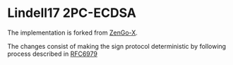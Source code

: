# Lindell17 2PC-ECDSA

The implementation is forked from [ZenGo-X](https://github.com/ZenGo-X/two-party-ecdsa).

The changes consist of making the sign protocol deterministic by following process described in [RFC6979](https://datatracker.ietf.org/doc/html/rfc6979)
